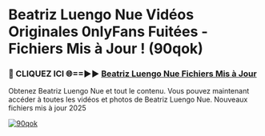 # Beatriz Luengo Nue Vidéos Originales 0nlyFans Fuitées - Fichiers Mis à Jour ! (90qok)

<h3>🔴 CLIQUEZ ICI 🌐==►► <a href="https://tinyurl.com/2pmr4ezf" rel="nofollow">Beatriz Luengo Nue Fichiers Mis à Jour</a></h3>

Obtenez Beatriz Luengo Nue et tout le contenu. Vous pouvez maintenant accéder à toutes les vidéos et photos de Beatriz Luengo Nue. Nouveaux fichiers mis à jour 2025

[![90qok](https://i.imgur.com/6SNvagu.gif)](https://tinyurl.com/2pmr4ezf)

